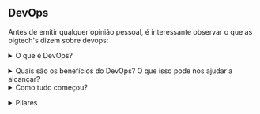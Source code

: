 ## DevOps

Antes de emitir qualquer opinião pessoal, é interessante observar o que as bigtech's dizem sobre devops:

<details>
<summary>O que é DevOps?</summary><br><b>

Microsoft:

"DevOps é a união de pessoas, processos e produtos para permitir a entrega contínua de valor aos nossos usuários finais. A contração de" Dev "e" Ops "refere-se à substituição de Desenvolvimento e Operações em silos para criar equipes multidisciplinares que agora trabalham em conjunto com e práticas e ferramentas eficientes. As práticas essenciais de DevOps incluem planejamento ágil, integração contínua, entrega contínua e monitoramento de aplicativos. "

Red Hat:

"DevOps descreve abordagens para acelerar os processos pelos quais uma ideia (como um novo recurso de software, uma solicitação de aprimoramento ou uma correção de bug) vai do desenvolvimento à implantação em um ambiente de produção onde pode fornecer valor ao usuário. Essas abordagens exigem que as equipes de desenvolvimento e de operações se comuniquem com frequência e abordem seu trabalho com empatia por seus colegas de equipe. Escalabilidade e provisionamento flexível também são necessários. Com DevOps, aqueles que mais precisam de energia conseguem - por meio de autoatendimento e automação. Desenvolvedores, geralmente codificação em um ambiente de desenvolvimento padrão, trabalhe junto com as operações de TI para acelerar compilações, testes e lançamentos de software - sem sacrificar a confiabilidade. "

Google:

"... O movimento organizacional e cultural que visa aumentar a velocidade de entrega de software, melhorar a confiabilidade do serviço e construir propriedade compartilhada entre as partes interessadas do software"
</b></details>

<details>
<summary>Quais são os benefícios do DevOps? O que isso pode nos ajudar a alcançar?</summary><br><b>

* Colaboração
* Melhor entrega
* Segurança
* Velocidade
* Escala
* Confiabilidade
</b></details>

<details>
<summary>Como tudo começou?</summary><br><b>

* Manifesto ágil

Para falarmos sobre a história sobre DevOps, precisamos retroceder no tempo e falar sobre desenvolvimento e também sobre o manifesto ágil.
Em 2001, 17 desenvolvedores reuniram-se nas montanhas nevadas do estado norte-americano de Utah para discutir metodologias para processos de desenvolvimento e o resultado
deste encontro foi o então chamado manifesto ágil.

O Manifesto Ágil é uma declaração de valores e princípios essenciais para o desenvolvimento de software. 

Basicamente, o manifesto ágil  afirma que melhores resultados no desenvolvimento de software podem ser 
obtidos através da valorização de: 

  * Indivíduos e interações, mais que processos e ferramentas
  * Software em funcionamento, mais que documentação abrangente
  * Responder a mudanças, mais que seguir um plano

* Agile Conference

Em 2008 Andrew Schafer apresentou sua palestra de infraestrutura ágil para apenas uma pessoa, Patrick Debois. Guardem esses nomes. =)

* Velocity Conference

Em 2009, na Velocity Conference da O’Reilly, John Allspaw e Paul Hammond apresentaram “10+ Deploys per Day: Dev and Ops Cooperation at Flickr”.
Jogando luz a temas como

  * Interação entre os Desenvolvedores e a equipe de operações;
  * Como conseguir um aumento dos deploys com ferramentas e mudanças culturais.

Após lamentar no twitter sua não participação na palestra, Patrick Debois, recebeu a resposta do time do Flickr:

“Porque não organizar sua própria conferência de Velocity na Bélgica?”


* DevopsDays

Motivado pela palestra dos engenheiros da Flickr, Patrick Debois decidiu criar sua própria conferência na Bélgica, que ficou conhecida como DevOpsDays e foi um sucesso. Para lembrar
o dia, foi criada a tag #DevOps no Twitter, que posteriormente seria usado como o nome da cultura.
</b></details>

<details>
<summary>Pilares</summary><br><b>

C.A.M.S. ( Culture, Automation, Measure, Sharing)

C de Cultura
* Respeite a cultura.

Precisamos colaborar, compartilhar e entender a importância de manter uma relação saudável entre todas as áreas para que as equipes multidisciplinares possam trabalhar juntas e atingir os resultados.

A de Automação
* Automatize se possível

Quando falamos de DevOps, queremos eliminar o máximo de trabalho laboral possível, trabalho laboral é aquele trabalho repetitivo. Se você, por exemplo, gasta todo dia 30 minutos para efetuar uma determinada ação, porque não gastar um tempo superior, como, por exemplo, 2 horas para automatizar esta rotina e poupar esses 30 minutos a partir de então?

M de Medição




</b></details>

